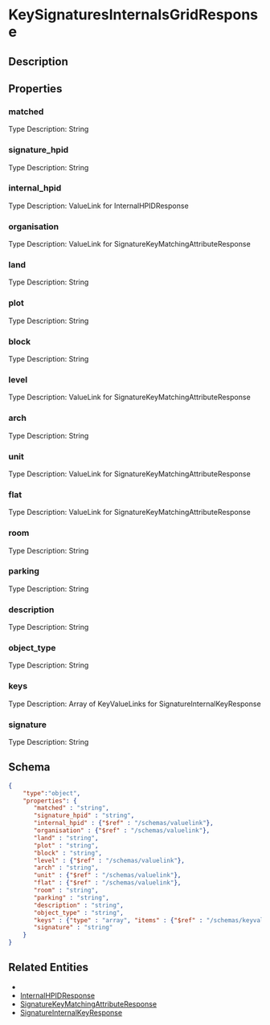 # KeySignaturesInternalsGridResponse
## Description

## Properties
### matched


Type Description: String
### signature_hpid


Type Description: String
### internal_hpid


Type Description: ValueLink for InternalHPIDResponse
### organisation


Type Description: ValueLink for SignatureKeyMatchingAttributeResponse
### land


Type Description: String
### plot


Type Description: String
### block


Type Description: String
### level


Type Description: ValueLink for SignatureKeyMatchingAttributeResponse
### arch


Type Description: String
### unit


Type Description: ValueLink for SignatureKeyMatchingAttributeResponse
### flat


Type Description: ValueLink for SignatureKeyMatchingAttributeResponse
### room


Type Description: String
### parking


Type Description: String
### description


Type Description: String
### object_type


Type Description: String
### keys


Type Description: Array of KeyValueLinks for SignatureInternalKeyResponse
### signature


Type Description: String

## Schema
```json
{
    "type":"object",
    "properties": {
       "matched" : "string",
       "signature_hpid" : "string",
       "internal_hpid" : {"$ref" : "/schemas/valuelink"},
       "organisation" : {"$ref" : "/schemas/valuelink"},
       "land" : "string",
       "plot" : "string",
       "block" : "string",
       "level" : {"$ref" : "/schemas/valuelink"},
       "arch" : "string",
       "unit" : {"$ref" : "/schemas/valuelink"},
       "flat" : {"$ref" : "/schemas/valuelink"},
       "room" : "string",
       "parking" : "string",
       "description" : "string",
       "object_type" : "string",
       "keys" : {"type" : "array", "items" : {"$ref" : "/schemas/keyvaluelink"}},
       "signature" : "string"
    }
}
```

## Related Entities
- [](.md)
- [InternalHPIDResponse](InternalHPIDResponse.md)
- [SignatureKeyMatchingAttributeResponse](SignatureKeyMatchingAttributeResponse.md)
- [SignatureInternalKeyResponse](SignatureInternalKeyResponse.md)

